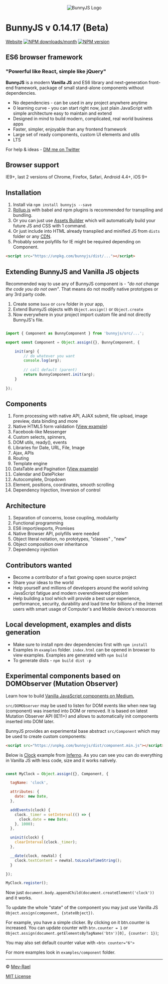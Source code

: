 
<p align="center">
    <img src="https://bunnyjs.com/img/bunnyjs-logo.png" alt="BunnyJS Logo">
</p>

# BunnyJS v 0.14.17 (Beta)

[Website](https://bunnyjs.com) [![NPM downloads/month](http://img.shields.io/npm/dm/bunnyjs.svg?style=flat-square)](https://www.npmjs.org/package/bunnyjs) [![NPM version](http://img.shields.io/npm/v/bunnyjs.svg?style=flat-square)](https://www.npmjs.org/package/bunnyjs) 

## ES6 browser framework

### "Powerful like React, simple like jQuery"




**BunnyJS** is a modern **Vanilla JS** and ES6 library and next-generation front-end framework, package of small stand-alone components without dependencies.

* No dependencies - can be used in any project anywhere anytime
* 0 learning curve - you can start right now, just plain JavaScript with simple architecture easy to maintain and extend
* Designed in mind to build modern, complicated, real world business apps
* Faster, simpler, enjoyable than any frontend framework
* Large set of ready components, custom UI elements and utils
* LTS

For help & ideas - [DM me on Twitter](https://twitter.com/Mevrael)

## Browser support

IE9+, last 2 versions of Chrome, Firefox, Safari, Android 4.4+, iOS 9+

## Installation

1. Install via `npm install bunnyjs --save`
2. [Rollup.js](http://rollupjs.org) with babel and npm plugins is recommended for transpiling and bundling.
3. Or you can just use [Assets Builder](https://github.com/Mevrael/assets-builder) which will automatically build your future JS and CSS with 1 command.
4. Or just include into HTML already transpiled and minified JS from `dists` folder or any [CDN](https://unpkg.com/bunnyjs/dist).
5. Probably some polyfills for IE might be required depending on Component.

```html
<script src="https://unpkg.com/bunnyjs/dist/..."></script>
```

## Extending BunnyJS and Vanilla JS objects

Recommended way to use any of BunnyJS component is - *"do not change the code you do not own"*. That means do not modify native prototypes or any 3rd party code.

1. Create some `base` or `core` folder in your app,
2. Extend BunnyJS objects with `Object.assign()` or `Object.create`
3. Now everywhere in your project import custom file and not directly BunnyJS's file.

```javascript

import { Component as BunnyComponent } from 'bunnyjs/src/...';

export const Component = Object.assign({}, BunnyComponent, {

    init(arg) {
        // do whatever you want
        console.log(arg);
        
        // call default (parent)
        return BunnyComponent.init(arg);
    }
    
});

```

## Components

1. Form processing with native API, AJAX submit, file upload, image preview, data binding and more
1. Native HTML5 form validation ([View example](https://bunnyjs.com/examples/form-validation/))
1. Facebook-like Messenger
1. Custom selects, spinners,
1. DOM utils, ready(), events
1. Libraries for Date, URL, File, Image
1. Ajax, APIs
1. Routing
1. Template engine
1. DataTable and Pagination ([View example](https://bunnyjs.com/examples/datatable/))
1. Calendar and DatePicker
1. Autocomplete, Dropdown
1. Element, positions, coordinates, smooth scrolling
1. Dependency Injection, Inversion of control

## Architecture

1. Separation of concerns, loose coupling, modularity
1. Functional programming
1. ES6 import/exports, Promises
1. Native Browser API, polyfills were needed
1. Object literal notation, no prototypes, "classes" , "new"
1. Object composition over inheritance
1. Dependency injection


## Contributors wanted

* Become a contributor of a fast growing open source project
* Share your ideas to the world
* Help yourself and millions of developers around the world solving JavaScript fatigue and modern overendineered problem
* Help building a tool which will provide a best user experience, performance, security, durability and load time for billions of the Internet users with smart usage of Computer's and Mobile device's resources

## Local development, examples and dists generation

* Make sure to install npm dev dependencies first with `npm install`
* Examples in `examples` folder. `index.html` can be opened in browser to view examples. Examples are generated with `npm build`
* To generate dists - `npm build dist -p`

## Experimental components based on DOMObserver (Mutation Observer)

Learn how to build [Vanilla JavaScript components on Medium.](https://medium.com/bunnyllc/vanilla-js-components-8d20c58b69f4#.qpwcm9mbn)

`src/DOMObserver` may be used to listen for DOM events like when new tag (component) was inserted into DOM or removed. It is based on latest Mutation Observer API (IE11+) and allows to automatically init components inserted into DOM later.

BunnyJS provides an experimental base abstract `src/Component` which may be used to create custom components:

```html
<script src="https://unpkg.com/bunnyjs/dist/component.min.js"></script>
```

Below is [Clock](https://jsfiddle.net/o01mvsyn/) example from [Inferno](https://infernojs.org/). As you can see you can do everything in Vanilla JS with less code, size and it works natively.

```javascript

const MyClock = Object.assign({}, Component, {

  tagName: 'clock',

  attributes: {
    date: new Date,
  },

  addEvents(clock) {
    clock._timer = setInterval(() => {
      clock.date = new Date;
    }, 1000);
  },

  uninit(clock) {
    clearInterval(clock._timer);
  },

  __date(clock, newVal) {
    clock.textContent = newVal.toLocaleTimeString();
  }

});

MyClock.register();
```

Now just `document.body.appendChild(document.createElement('clock'))` and it works.

To update the whole "state" of the component you may just use Vanilla JS `Object.assign(component, {stateObject})`.

For example, you have a simple <btn> clicker. By clicking on it btn.counter is increased. You can update counter with `btn.counter = 1` or `Object.assign(document.getElementsByTagName('btn')[0], {counter: 1})`;

You may also set default counter value with `<btn counter="6">`

For more examples look in `examples/component` folder.

--- 

&copy; [Mev-Rael](https://twitter.com/Mevrael)

[MIT License](https://github.com/mevrael/bunny/blob/master/LICENSE)
